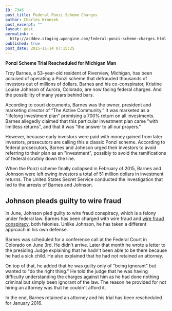 ```yaml
---
ID: 7345
post_title: Federal Ponzi Scheme Charges
author: Charles Kronzek
post_excerpt: ""
layout: post
permalink: >
  http://acddev.staging.wpengine.com/federal-ponzi-scheme-charges.html
published: true
post_date: 2015-11-14 07:15:25
---
```

<b>Ponzi Scheme Trial Rescheduled for Michigan Man </b>

<span style="font-weight: 400;">Troy Barnes, a 53-year-old resident of Riverview, Michigan, has been accused of operating a Ponzi scheme that defrauded thousands of investors out of millions of dollars. Barnes and his co-conspirator, Kristine Louise Johnson of Aurora, Colorado, are now facing federal charges. And the possibility of many years behind bars.</span><!--more-->

<span style="font-weight: 400;">According to court documents, Barnes was the owner, president and marketing director of “The Active Community.” It was marketed as a "lifelong investment plan" promising a 700% return on all investments. Barnes allegedly claimed that this particular investment plan came "with limitless returns", and that it was "the answer to all our prayers."</span>

<span style="font-weight: 400;">However, because early investors were paid with money gained from later investors, prosecutors are calling this a classic Ponzi scheme. According to federal prosecutors, Barnes and Johnson urged their investors to avoid referring to their plan as an "investment", possibly to avoid the ramifications of federal scrutiny down the line.</span>

<span style="font-weight: 400;">When the Ponzi scheme finally collapsed in February of 2015, Barnes and Johnson were left owing investors a total of 51 million dollars in investment returns. The United States Secret Service conducted the investigation that led to the arrests of Barnes and Johnson.</span>

<h2>Johnson pleads guilty to wire fraud</h2>

<span style="font-weight: 400;">In June, Johnson pled guilty to wire fraud conspiracy, which is a felony under federal law. Barnes has been charged with wire fraud and <a href="http://acddev.staging.wpengine.com/white-collar-crimes.html" target="_blank">wire fraud conspiracy</a>, both felonies. Unlike Johnson, he has taken a different approach in his own defense.</span>

<span style="font-weight: 400;">Barnes was scheduled for a conference call at the Federal Court in Colorado on June 3rd. He didn't arrive. Later that month he wrote a letter to the presiding Judge explaining that he hadn't been able to be there because he had a sick child. He also explained that he had not retained an attorney.</span>

<span style="font-weight: 400;">On top of that, he added that he was guilty only of "being ignorant" but wanted to "do the right thing." He told the judge that he was having difficulty understanding the charges against him as he had done nothing criminal but simply been ignorant of the law. The reason he provided for not hiring an attorney was that he couldn't afford it.</span>

<span style="font-weight: 400;">In the end, Barnes retained an attorney and his trial has been rescheduled for January 2016.</span>